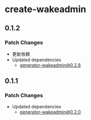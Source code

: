 # create-wakeadmin

## 0.1.2

### Patch Changes

- 更新依赖
- Updated dependencies
  - generator-wakeadmin@0.2.8

## 0.1.1

### Patch Changes

- Updated dependencies
  - generator-wakeadmin@0.2.0

